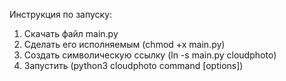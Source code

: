 Инструкция по запуску:
1. Скачать файл main.py 
2. Сделать его исполняемым (chmod +x main.py)
3. Создать символическую ссылку (ln -s main.py cloudphoto)
4. Запустить (python3 cloudphoto command [options])